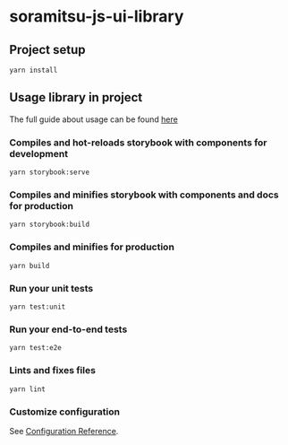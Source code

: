 # soramitsu-js-ui-library

## Project setup
```
yarn install
```

## Usage library in project

The full guide about usage can be found [here](./src/stories/Intro/Intro.stories.mdx)

### Compiles and hot-reloads storybook with components for development
```
yarn storybook:serve
```

### Compiles and minifies storybook with components and docs for production
```
yarn storybook:build
```

### Compiles and minifies for production
```
yarn build
```

### Run your unit tests
```
yarn test:unit
```

### Run your end-to-end tests
```
yarn test:e2e
```

### Lints and fixes files
```
yarn lint
```

### Customize configuration
See [Configuration Reference](https://cli.vuejs.org/config/).

